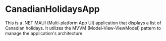 # CanadianHolidaysApp
This is a .NET MAUI (Multi-platform App UI) application that displays a list of Canadian holidays. It utilizes the MVVM (Model-View-ViewModel) pattern to manage the application's architecture.
